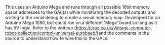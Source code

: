 This uses an Arduino Mega and runs through all possible 16bit memory space addresses to the GAL(s) while monitoring the decoded outputs and writing to the serial debug to create a visual memory map.
Developed for an Arduino Mega 1280, but could run on a different 'Mega' board so long as it has 5V logic.  Refer to the writeup (https://croz.co.uk/vintage-computer-robot-collection/control-universal-eurobeeb/)and the comments in the source to understand how to wire this to the GALs.
